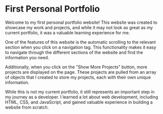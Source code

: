 # First Personal Portfolio

Welcome to my first personal portfolio website! This website was created to showcase my work and projects, and while it may not look as great as my current portfolio, it was a valuable learning experience for me.

One of the features of this website is the automatic scrolling to the relevant section when you click on a navigation tag. This functionality makes it easy to navigate through the different sections of the website and find the information you need.

Additionally, when you click on the "Show More Projects" button, more projects are displayed on the page. These projects are pulled from an array of objects that I created to store my projects, each with their own unique information.

While this is not my current portfolio, it still represents an important step in my journey as a developer. I learned a lot about web development, including HTML, CSS, and JavaScript, and gained valuable experience in building a website from scratch.
